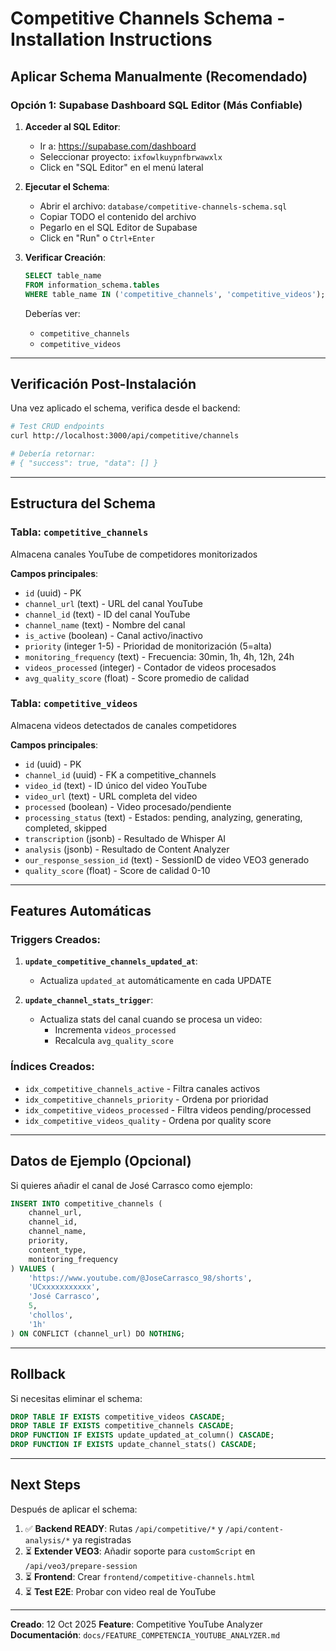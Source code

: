 # Competitive Channels Schema - Installation Instructions

## Aplicar Schema Manualmente (Recomendado)

### Opción 1: Supabase Dashboard SQL Editor (Más Confiable)

1. **Acceder al SQL Editor**:
    - Ir a: https://supabase.com/dashboard
    - Seleccionar proyecto: `ixfowlkuypnfbrwawxlx`
    - Click en "SQL Editor" en el menú lateral

2. **Ejecutar el Schema**:
    - Abrir el archivo: `database/competitive-channels-schema.sql`
    - Copiar TODO el contenido del archivo
    - Pegarlo en el SQL Editor de Supabase
    - Click en "Run" o `Ctrl+Enter`

3. **Verificar Creación**:

    ```sql
    SELECT table_name
    FROM information_schema.tables
    WHERE table_name IN ('competitive_channels', 'competitive_videos');
    ```

    Deberías ver:
    - `competitive_channels`
    - `competitive_videos`

---

## Verificación Post-Instalación

Una vez aplicado el schema, verifica desde el backend:

```bash
# Test CRUD endpoints
curl http://localhost:3000/api/competitive/channels

# Debería retornar:
# { "success": true, "data": [] }
```

---

## Estructura del Schema

### Tabla: `competitive_channels`

Almacena canales YouTube de competidores monitorizados

**Campos principales**:

- `id` (uuid) - PK
- `channel_url` (text) - URL del canal YouTube
- `channel_id` (text) - ID del canal YouTube
- `channel_name` (text) - Nombre del canal
- `is_active` (boolean) - Canal activo/inactivo
- `priority` (integer 1-5) - Prioridad de monitorización (5=alta)
- `monitoring_frequency` (text) - Frecuencia: 30min, 1h, 4h, 12h, 24h
- `videos_processed` (integer) - Contador de videos procesados
- `avg_quality_score` (float) - Score promedio de calidad

### Tabla: `competitive_videos`

Almacena videos detectados de canales competidores

**Campos principales**:

- `id` (uuid) - PK
- `channel_id` (uuid) - FK a competitive_channels
- `video_id` (text) - ID único del video YouTube
- `video_url` (text) - URL completa del video
- `processed` (boolean) - Video procesado/pendiente
- `processing_status` (text) - Estados: pending, analyzing, generating,
  completed, skipped
- `transcription` (jsonb) - Resultado de Whisper AI
- `analysis` (jsonb) - Resultado de Content Analyzer
- `our_response_session_id` (text) - SessionID de video VEO3 generado
- `quality_score` (float) - Score de calidad 0-10

---

## Features Automáticas

### Triggers Creados:

1. **`update_competitive_channels_updated_at`**:
    - Actualiza `updated_at` automáticamente en cada UPDATE

2. **`update_channel_stats_trigger`**:
    - Actualiza stats del canal cuando se procesa un video:
        - Incrementa `videos_processed`
        - Recalcula `avg_quality_score`

### Índices Creados:

- `idx_competitive_channels_active` - Filtra canales activos
- `idx_competitive_channels_priority` - Ordena por prioridad
- `idx_competitive_videos_processed` - Filtra videos pending/processed
- `idx_competitive_videos_quality` - Ordena por quality score

---

## Datos de Ejemplo (Opcional)

Si quieres añadir el canal de José Carrasco como ejemplo:

```sql
INSERT INTO competitive_channels (
    channel_url,
    channel_id,
    channel_name,
    priority,
    content_type,
    monitoring_frequency
) VALUES (
    'https://www.youtube.com/@JoseCarrasco_98/shorts',
    'UCxxxxxxxxxxx',
    'José Carrasco',
    5,
    'chollos',
    '1h'
) ON CONFLICT (channel_url) DO NOTHING;
```

---

## Rollback

Si necesitas eliminar el schema:

```sql
DROP TABLE IF EXISTS competitive_videos CASCADE;
DROP TABLE IF EXISTS competitive_channels CASCADE;
DROP FUNCTION IF EXISTS update_updated_at_column() CASCADE;
DROP FUNCTION IF EXISTS update_channel_stats() CASCADE;
```

---

## Next Steps

Después de aplicar el schema:

1. ✅ **Backend READY**: Rutas `/api/competitive/*` y `/api/content-analysis/*`
   ya registradas
2. ⏳ **Extender VEO3**: Añadir soporte para `customScript` en
   `/api/veo3/prepare-session`
3. ⏳ **Frontend**: Crear `frontend/competitive-channels.html`
4. ⏳ **Test E2E**: Probar con video real de YouTube

---

**Creado**: 12 Oct 2025 **Feature**: Competitive YouTube Analyzer
**Documentación**: `docs/FEATURE_COMPETENCIA_YOUTUBE_ANALYZER.md`
